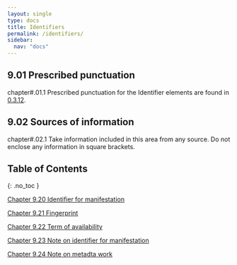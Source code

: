 ```yaml
---
layout: single
type: docs
title: Identifiers
permalink: /identifiers/
sidebar:
  nav: "docs"
---
```


## 9.01 Prescribed punctuation

<a name="chapter#.01.1">chapter#.01.1</a> Prescribed punctuation for the Identifier elements are found in [0.3.12](/DCRMR/general-rules/Prescribed-punctuation/#0.3.12).

## 9.02 Sources of information

<a name="chapter#.02.1">chapter#.02.1</a> Take information included in this area from any source. Do not enclose any information in square brackets.

## Table of Contents
{: .no_toc }

[Chapter 9.20 Identifier for manifestation](/DCRMR/identifiers/Identifier-for-manifestation/)

[Chapter 9.21 Fingerprint](/DCRMR/identifiers/Fingerprint/)

[Chapter 9.22 Term of availability](/DCRMR/identifiers/Term-of-availability/)

[Chapter 9.23 Note on identifier for manifestation](/DCRMR/identifiers/Note-on-identifier-for-manifestation/)

[Chapter 9.24 Note on metadta work](/DCRMR/identifieres/Note-on-metadata-work/)